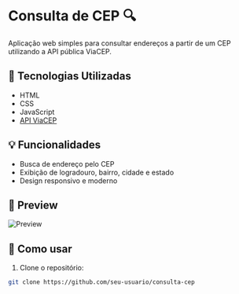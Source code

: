# Consulta de CEP 🔍

Aplicação web simples para consultar endereços a partir de um CEP utilizando a API pública ViaCEP.

## 🧰 Tecnologias Utilizadas
- HTML
- CSS
- JavaScript
- [API ViaCEP](https://viacep.com.br)

## 💡 Funcionalidades
- Busca de endereço pelo CEP
- Exibição de logradouro, bairro, cidade e estado
- Design responsivo e moderno

## 📸 Preview
![Preview](./screenshot.png)

## 🚀 Como usar
1. Clone o repositório:
```bash
git clone https://github.com/seu-usuario/consulta-cep
